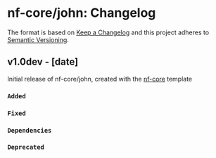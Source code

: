 # nf-core/john: Changelog

The format is based on [Keep a Changelog](http://keepachangelog.com/en/1.0.0/)
and this project adheres to [Semantic Versioning](http://semver.org/spec/v2.0.0.html).

## v1.0dev - [date]

Initial release of nf-core/john, created with the [nf-core](http://nf-co.re/) template

### `Added`

### `Fixed`

### `Dependencies`

### `Deprecated`
